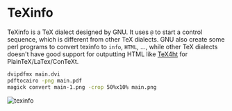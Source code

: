 # TeXinfo

TeXinfo is a TeX dialect designed by GNU. It uses `@` to start a control sequence,
which is different from other TeX dialects. GNU also create some perl programs
to convert texinfo to `info`, `HTML`, ..., while other TeX dialects doesn't have
good support for outputting HTML like [TeX4ht](https://tug.org/tex4ht/) for
PlainTeX/LaTex/ConTeXt.

```sh
dvipdfmx main.dvi
pdftocairo -png main.pdf
magick convert main-1.png -crop 50%x10% main.png
```

![texinfo](https://github.com/user-attachments/assets/35507747-65ba-4d76-bfec-a614826ce4c7)

